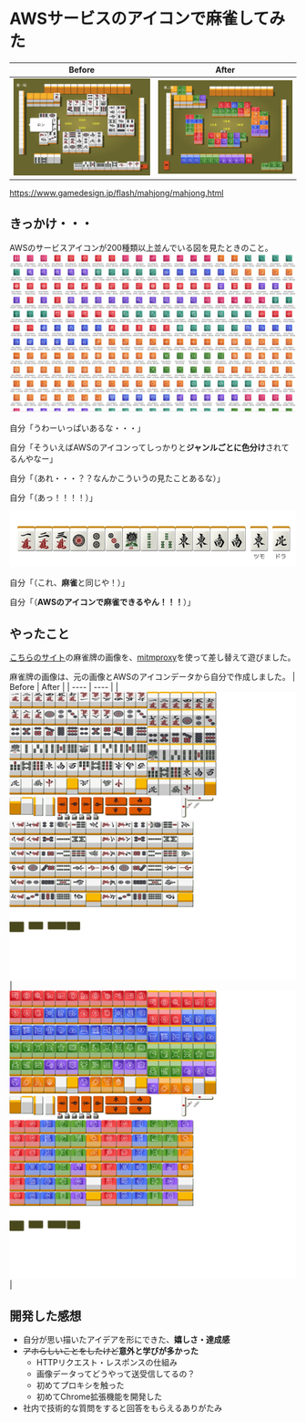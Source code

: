 # AWSサービスのアイコンで麻雀してみた
| Before | After |
| ---- | ---- |
|  ![](images/playing-original-mahjong.png)  |  ![](images/playing-aws-mahjong.png)  |

https://www.gamedesign.jp/flash/mahjong/mahjong.html

## きっかけ・・・
AWSのサービスアイコンが200種類以上並んでいる図を見たときのこと。
![](images/icons.png)

自分「うわーいっぱいあるな・・・」

自分「そういえばAWSのアイコンってしっかりと**ジャンルごとに色分け**されてるんやなー」

自分「（あれ・・・？？なんかこういうの見たことあるな）」

自分「（あっ！！！！）」

![](images/mahjong-hand.png)

自分「（これ、**麻雀**と同じや！）」

自分「（**AWSのアイコンで麻雀できるやん！！！**）」

## やったこと
[こちらのサイト](https://www.gamedesign.jp/flash/mahjong/mahjong.html)の麻雀牌の画像を、[mitmproxy](https://github.com/mitmproxy/mitmproxy)を使って差し替えて遊びました。

麻雀牌の画像は、元の画像とAWSのアイコンデータから自分で作成しました。
| Before | After |
| ---- | ---- |
|  ![](pat-original.gif)  |  ![](pat.gif)  |

## 開発した感想
- 自分が思い描いたアイデアを形にできた、**嬉しさ・達成感**
- ~~アホらしいことをしたけど~~**意外と学びが多かった**
  - HTTPリクエスト・レスポンスの仕組み
  - 画像データってどうやって送受信してるの？
  - 初めてプロキシを触った
  - 初めてChrome拡張機能を開発した
- 社内で技術的な質問をすると回答をもらえるありがたみ
